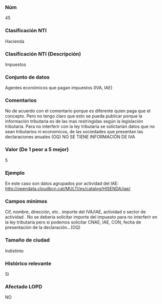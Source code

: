 ### Núm
45
### Clasificación NTI
Hacienda
### Clasificación NTI (Descripción)
Impuestos
### Conjunto de datos
Agentes económicos que pagan impuestos (IVA, IAE)
### Comentarios
No de acuerdo con el comentario porque es diferente quien paga que el concepto. Pero no tengo claro que esto se pueda publicar porque la información tributaria es de las mas restringidas según la legislación tributaria. Para no interferir con la ley tributaria se solictarían datos que no sean tributarios ni economicos, de las sociedades que presentan las declaraciones anuales (OQ)
NO SE TIENE INFORMACIÓN DE IVA
### Valor (De 1 peor a 5 mejor)
5
### Ejemplo
En este caso son datos agrupados por actividad del IAE: http://opendata.cloudbcn.cat/MULTI/es/catalog/HISENDA/iae/
### Campos minimos
Cif, nombre, dirección, etc.. importe del IVA/IAE, actividad o sector de actividad .
 No se deberia solicitar importe del impuesto para no interferir en la ley tributaria pero si podemos solicitar CNAE, IAE, CON, fecha de presentación de la declaración...(OQ)
### Tamaño de ciudad
Indistinto
### Histórico relevante
Si
### Afectado LOPD
NO
